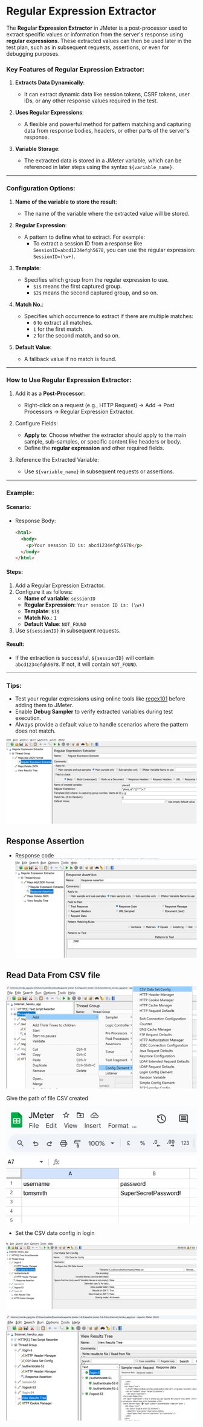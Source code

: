 # Regular Expression Extractor

The **Regular Expression Extractor** in JMeter is a post-processor used to extract specific values or information from the server's response using **regular expressions**. These extracted values can then be used later in the test plan, such as in subsequent requests, assertions, or even for debugging purposes.

### Key Features of Regular Expression Extractor:
1. **Extracts Data Dynamically**:
   - It can extract dynamic data like session tokens, CSRF tokens, user IDs, or any other response values required in the test.
   
2. **Uses Regular Expressions**:
   - A flexible and powerful method for pattern matching and capturing data from response bodies, headers, or other parts of the server's response.

3. **Variable Storage**:
   - The extracted data is stored in a JMeter variable, which can be referenced in later steps using the syntax `${variable_name}`.

---

### Configuration Options:
1. **Name of the variable to store the result**:
   - The name of the variable where the extracted value will be stored.

2. **Regular Expression**:
   - A pattern to define what to extract. For example:
     - To extract a session ID from a response like `SessionID=abcd1234efgh5678`, you can use the regular expression: `SessionID=(\w+)`.

3. **Template**:
   - Specifies which group from the regular expression to use.
     - `$1$` means the first captured group.
     - `$2$` means the second captured group, and so on.

4. **Match No.**:
   - Specifies which occurrence to extract if there are multiple matches:
     - `0` to extract all matches.
     - `1` for the first match.
     - `2` for the second match, and so on.

5. **Default Value**:
   - A fallback value if no match is found.

---

### How to Use Regular Expression Extractor:
1. Add it as a **Post-Processor**:
   - Right-click on a request (e.g., HTTP Request) → Add → Post Processors → Regular Expression Extractor.

2. Configure Fields:
   - **Apply to**: Choose whether the extractor should apply to the main sample, sub-samples, or specific content like headers or body.
   - Define the **regular expression** and other required fields.

3. Reference the Extracted Variable:
   - Use `${variable_name}` in subsequent requests or assertions.

---

### Example:
#### Scenario:
- Response Body: 
  ```html
  <html>
    <body>
      <p>Your session ID is: abcd1234efgh5678</p>
    </body>
  </html>
  ```

#### Steps:
1. Add a Regular Expression Extractor.
2. Configure it as follows:
   - **Name of variable**: `sessionID`
   - **Regular Expression**: `Your session ID is: (\w+)`
   - **Template**: `$1$`
   - **Match No.**: `1`
   - **Default Value**: `NOT_FOUND`
3. Use `${sessionID}` in subsequent requests.

#### Result:
- If the extraction is successful, `${sessionID}` will contain `abcd1234efgh5678`. If not, it will contain `NOT_FOUND`.

---

### Tips:
- Test your regular expressions using online tools like [regex101](https://regex101.com/) before adding them to JMeter.
- Enable **Debug Sampler** to verify extracted variables during test execution.
- Always provide a default value to handle scenarios where the pattern does not match.


![alt text](image-24.png)

## Response Assertion

* Response code
![alt text](image-25.png)

## Read Data From CSV file

![alt text](image-26.png)

Give the path of file CSV created

![alt text](image-29.png)

* Set the CSV data config in login

![alt text](image-28.png)

![alt text](image-27.png)
